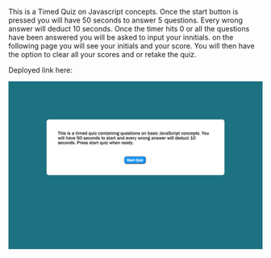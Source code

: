 This is a Timed Quiz on Javascript concepts. Once the start button is pressed you will have 50 seconds to answer 5 questions. Every wrong answer will deduct 10 seconds. Once the timer hits 0 or all the questions have been answered you will be asked to input your innitials. on the following page you will see your initials and your score. You will then have the option to clear all your scores and or retake the quiz.

Deployed link here:

![](Assets/app-preview.jpeg)
